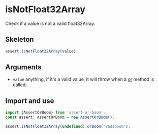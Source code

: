# isNotFloat32Array

Check if a value is not a valid float32Array.

## Skeleton

```ts
assert.isNotFloat32Array(value);
```

## Arguments

- `value` anything, if it's a valid value, it will throw when a [or](../or.md) method is called;

## Import and use

```ts
import {AssertOrBoom} from 'assert-or-boom';
const assert: AssertOrBoom = new AssertOrBoom();

assert.isNotFloat32Array(undefined).orBoom('Badaboom');
```
